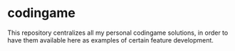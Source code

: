 # codingame

This repository centralizes all my personal codingame solutions, in order to have them available here as examples of certain feature development.

